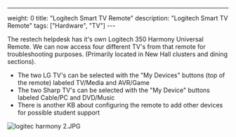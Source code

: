 ---
weight: 0
title: "Logitech Smart TV Remote"
description: "Logitech Smart TV Remote"
tags: ["Hardware", "TV"]
---​​

The restech helpdesk has it's own Logitech 350 Harmony Universal Remote. We can now access four different TV's from that remote for troubleshooting purposes. (Primarily located in New Hall clusters and dining sections).  
  
* The two LG TV's can be selected with the "My Devices" buttons (top of the remote) labeled TV/Media and AVR/Game
* The two Sharp TV's can be selected with the "My Device" buttons labeled Cable/PC and DVD/Music​
* There is another KB about configuring the remote to add other devices for possible student support​

![logitec harmony 2.JPG](/sites/housing/restech_helpdesk/SiteAssets/kb/Using%20Logitech%20Smart%20TV%20remote%20for%20tickets/logitec%20harmony%202.JPG)  
  


